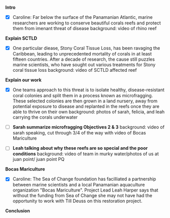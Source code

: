 **Intro**
- [x] Caroline: Far below the surface of the Panamanian Atlantic, marine researchers are working to conserve beautiful corals reefs and protect them from imenant threat of disease
	background: video of rhino reef

**Explain SCTLD**
- [x] One particular diease, Stony Coral Tissue Loss, has been ravaging the Caribbean, leading to unprecedented mortality of corals in at least fifteen countries. After a decade of research, the cause still puzzles marine scientists, who have sought out various treatments for Stony coral tissue loss
background: video of SCTLD affected reef

**Explain our work**
- [x] One teams approach to this threat is to isolate healthy, disease-resistant coral colonies and split them in a process known as microfragging. These selected colonies are then grown in a land nursery, away from potential exposure to disease and replanted in the reefs once they are able to thrive on their own
background: photos of sarah, felicia, and leah carrying the corals underwater

- [ ] **Sarah summarize microfragging Objectives 2 & 3**
background: video of sarah speaking, cut through 3/4 of the way with video of Bocas Mariculture

- [ ] **Leah talking about why these reefs are so special and the poor conditions**
background: video of team in murky water/photos of us at juan point/ juan point PQ

**Bocas Mariculture**
- [x] Caroline:  The Sea of Change foundation has facilliated a partnership between marine scientists and a local Panamanian aquaculture organization "Bocas Mariculture". Project Lead Leah Harper says that without the funding from Sea of Change she may not have had the opportunity to work with Till Deuss on this restoration project. 

**Conclusion**